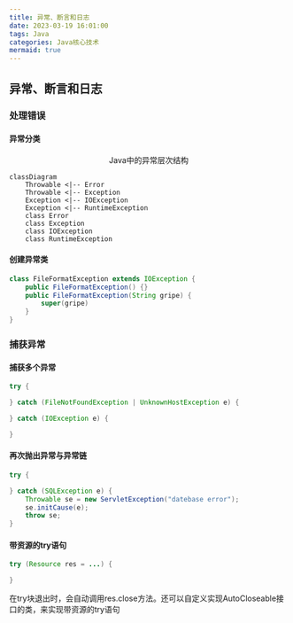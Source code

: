 ```yaml
---
title: 异常、断言和日志
date: 2023-03-19 16:01:00
tags: Java
categories: Java核心技术
mermaid: true
---
```


## 异常、断言和日志

### 处理错误

#### 异常分类

<center>Java中的异常层次结构</center>

```mermaid
classDiagram
    Throwable <|-- Error
    Throwable <|-- Exception
    Exception <|-- IOException
    Exception <|-- RuntimeException
    class Error
    class Exception
    class IOException
    class RuntimeException
```

#### 创建异常类

```java
class FileFormatException extends IOException {
    public FileFormatException() {}
    public FileFormatException(String gripe) {
        super(gripe)
    }
}
```

### 捕获异常

#### 捕获多个异常

```java
try {

} catch (FileNotFoundException | UnknownHostException e) {

} catch (IOException e) {

}
```

#### 再次抛出异常与异常链

```java
try {

} catch (SQLException e) {
    Throwable se = new ServletException("datebase error");
    se.initCause(e);
    throw se;
}
```

#### 带资源的try语句

```java
try (Resource res = ...) {

}
```

在try块退出时，会自动调用res.close方法。还可以自定义实现AutoCloseable接口的类，来实现带资源的try语句
